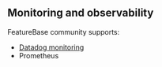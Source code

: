 ## Monitoring and observability

FeatureBase community supports:

* [Datadog monitoring](/docs/community/com-monitoring/old-datadog)
* Prometheus
